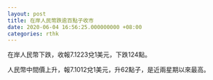 ```yaml
---
layout: post
title: 在岸人民幣跌逾百點子收市
date: 2020-06-04 16:56:25.000000000 +08:00
categories: rthk
---
```


在岸人民幣下跌，收報7.1223兌1美元，下跌124點。

人民幣中間價上升，報7.1012兌1美元，升62點子，是近兩星期以來最高。
